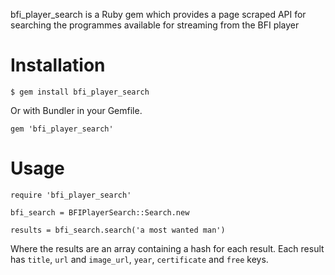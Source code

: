 bfi\_player\_search is a Ruby gem which provides a page scraped API for
searching the programmes available for streaming from the BFI player

# Installation

    $ gem install bfi_player_search

Or with Bundler in your Gemfile.

    gem 'bfi_player_search'

# Usage

    require 'bfi_player_search'

    bfi_search = BFIPlayerSearch::Search.new
    
    results = bfi_search.search('a most wanted man')
    
Where the results are an array containing a hash for each result. Each
result has `title`, `url` and `image_url`, `year`, `certificate` and
`free` keys.
